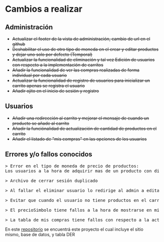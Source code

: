 # Cambios a realizar
## Administración
- ~~Actualizar el footer de la vista de administración, cambio de url en el github~~
- ~~Deshabilitar el uso de otro tipo de moneda en el crear y editar productos y dejar uno solo por defecto (Temporal)~~
- ~~Actualizar la funcionalidad de eliminación y tal vez Edición de usuarios con respecto a la implementación de carritos~~
- ~~Añadir la funcionalidad de ver las compras realizadas de forma individual por cada usuario~~
- ~~Actualizar la funcionalidad de registro de usuarios para inicializar un carrito apenas se registra el usuario~~
- ~~Añadir ojito en el inicio de sesión y registro~~

## Usuarios
- ~~Añadir una redirección al carrito y mejorar el mensaje de cuando un producto se añade al carrito~~
- ~~Añadir la funciónalidad de actualización de cantidad de productos en el carrito~~
- ~~Añadir el listado de "mis compras" en las opciones de los usuarios~~

## Errores y/o fallos conocidos

<pre>
> Error en el tipo de moneda de precio de productos:
Los usuarios a la hora de adquirir mas de un producto con distinto tipo de moneda utiliza una sola moneda unica en vez de separar por tipo de moneda o realizar una conversión de la misma debería desarollarse una logica con respecto a una conversión de monedas, de momento deshabilitar la opción de selección de otras monedas    

> Archivo de cerrar sesión duplicado

> Al fallar el eliminar usuario lo redirige al admin a editar usuario

> Evitar que cuando el usuario no tiene productos en el carrito le de al boton de pagar o vaciar carrito

> El precioSimbolo tiene fallos a la hora de mostrarse en mis-compras

> La tabla de mis compras tiene fallos con respecto a la actualizaicón de información de los productos ya que se actualiza en las compras cuando no deberia
</pre>

En este [repositorio](https://github.com/ezequiel-arevalo/e-commerce) se encuentrá este proyecto el cual incluye el sitio mismo, base de datos, y tabla DER